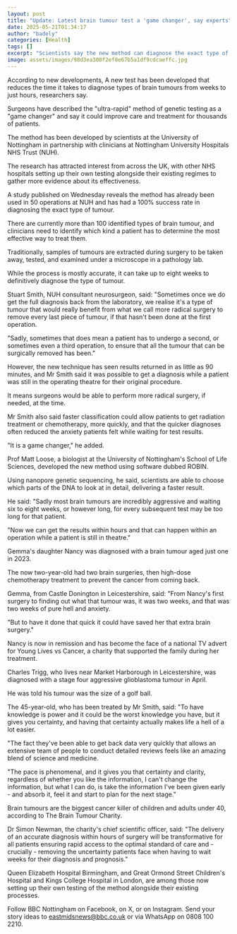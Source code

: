 ```yaml
---
layout: post
title: "Update: Latest brain tumour test a 'game changer', say experts"
date: 2025-05-21T01:34:17
author: "badely"
categories: [Health]
tags: []
excerpt: "Scientists say the new method can diagnose the exact type of tumour within hours, rather than weeks."
image: assets/images/98d3ea308f2ef8e67b5a1df9cdcaeffc.jpg
---
```


According to new developments, A new test has been developed that reduces the time it takes to diagnose types of brain tumours from weeks to just hours, researchers say.

Surgeons have described the "ultra-rapid" method of genetic testing as a "game  changer" and say it could improve care and treatment for thousands of patients.

The method has been developed by scientists at the University of Nottingham in partnership with clinicians at Nottingham University Hospitals NHS Trust (NUH).

The research has attracted interest from across the UK, with other NHS hospitals setting up their own testing alongside their existing regimes to gather more evidence about its effectiveness. 

A study published on Wednesday reveals the method has already been used in 50 operations at NUH and has had a 100% success rate in diagnosing the exact type of tumour.

There are currently more than 100 identified types of brain tumour, and clinicians need to identify which kind a patient has to determine the most effective way to treat them.

Traditionally, samples of tumours are extracted during surgery to be taken away, tested, and examined under a microscope in a pathology lab.

While the process is mostly accurate, it can take up to eight weeks to definitively diagnose the type of tumour.

Stuart Smith, NUH consultant neurosurgeon, said: "Sometimes once we do get the full diagnosis back from the laboratory, we realise it's a type of tumour that would really benefit from what we call more radical surgery to remove every last piece of tumour, if that hasn't been done at the first operation.

"Sadly, sometimes that does mean a patient has to undergo a second, or sometimes even a third operation, to ensure that all the tumour that can be surgically removed has been."

However, the new technique has seen results returned in as little as 90 minutes, and Mr Smith said it was possible to get a diagnosis while a patient was still in the operating theatre for their original procedure.

It means surgeons would be able to perform more radical surgery, if needed, at the time. 

Mr Smith also said faster classification could allow patients to get radiation treatment or chemotherapy, more quickly, and that the quicker diagnoses often reduced the anxiety patients felt while waiting for test results.

"It is a game changer," he added.

Prof Matt Loose, a biologist at the University of Nottingham's School of Life Sciences, developed the new method using software dubbed ROBIN.

Using nanopore genetic sequencing, he said, scientists are able to choose which parts of the DNA to look at in detail, delivering a faster result.

He said: "Sadly most brain tumours are incredibly aggressive and waiting six to eight weeks, or however long, for every subsequent test may be too long for that patient.

"Now we can get the results within hours and that can happen within an operation while a patient is still in theatre." 

Gemma's daughter Nancy was diagnosed with a brain tumour aged just one in 2023.

The now two-year-old had two brain surgeries, then high-dose chemotherapy treatment to prevent the cancer from coming back.

Gemma, from Castle Donington in Leicestershire, said: "From Nancy's first surgery to finding out what that tumour was, it was two weeks, and that was two weeks of pure hell and anxiety.

"But to have it done that quick it could have saved her that extra brain surgery."

Nancy is now in remission and has become the face of a national TV advert for Young Lives vs Cancer, a charity that supported the family during her treatment.

Charles Trigg, who lives near Market Harborough in Leicestershire, was diagnosed with a stage four aggressive glioblastoma tumour in April.

He was told his tumour was the size of a golf ball.

The 45-year-old, who has been treated by Mr Smith, said: "To have knowledge is power and it could be the worst knowledge you have, but it gives you certainty, and having that certainty actually makes life a hell of a lot easier.

"The fact they've been able to get back data very quickly that allows an extensive team of people to conduct detailed reviews feels like an amazing blend of science and medicine.

"The pace is phenomenal, and it gives you that certainty and clarity, regardless of whether you like the information, I can't change the information, but what I can do, is take the information I've been given early - and absorb it, feel it and start to plan for the next stage."

Brain tumours are the biggest cancer killer of children and adults under 40, according to The Brain Tumour Charity.

Dr Simon Newman, the charity's chief scientific officer, said: "The delivery of an accurate diagnosis within hours of surgery will be transformative for all patients ensuring rapid access to the optimal standard of care and - crucially - removing the uncertainty patients face when having to wait weeks for their diagnosis and prognosis."

Queen Elizabeth Hospital Birmingham, and Great Ormond Street Children's Hospital and Kings College Hospital in London, are among those now setting up their own testing of the method alongside their existing processes.

Follow BBC Nottingham on Facebook, on X, or on Instagram. Send your story ideas to eastmidsnews@bbc.co.uk or via WhatsApp on 0808 100 2210.

